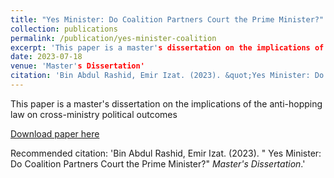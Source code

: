 ```yaml
---
title: "Yes Minister: Do Coalition Partners Court the Prime Minister?"
collection: publications
permalink: /publication/yes-minister-coalition
excerpt: 'This paper is a master's dissertation on the implications of the anti-hopping law on cross-ministry political outcome.'
date: 2023-07-18
venue: 'Master's Dissertation'
citation: 'Bin Abdul Rashid, Emir Izat. (2023). &quot;Yes Minister: Do Coalition Partners Court the Prime Minister?&quot; <i>Master's Dissertation</i>.'
---
```


This paper is a master's dissertation on the implications of the anti-hopping law on cross-ministry political outcomes

[Download paper here](http://emirizatrashid.github.io/files/lse_dissertation.pdf)

Recommended citation: 'Bin Abdul Rashid, Emir Izat. (2023). &quot; Yes Minister: Do Coalition Partners Court the Prime Minister?&quot; <i>Master's Dissertation</i>.'

